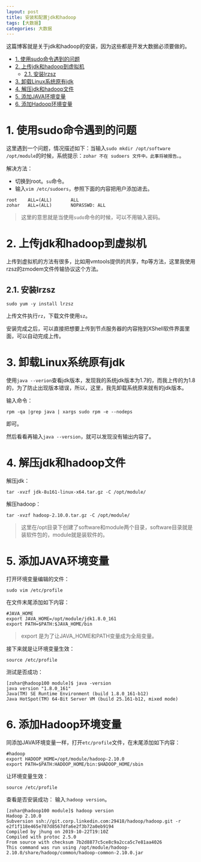 ```yaml
---
layout: post
title: 安装和配置jdk和hadoop
tags: [大数据]
categories: 大数据
---
```


这篇博客就是关于jdk和hadoop的安装，因为这些都是开发大数据必须要做的。

<!-- TOC -->

- [1. 使用sudo命令遇到的问题](#1-%e4%bd%bf%e7%94%a8sudo%e5%91%bd%e4%bb%a4%e9%81%87%e5%88%b0%e7%9a%84%e9%97%ae%e9%a2%98)
- [2. 上传jdk和hadoop到虚拟机](#2-%e4%b8%8a%e4%bc%a0jdk%e5%92%8chadoop%e5%88%b0%e8%99%9a%e6%8b%9f%e6%9c%ba)
  - [2.1. 安装lrzsz](#21-%e5%ae%89%e8%a3%85lrzsz)
- [3. 卸载Linux系统原有jdk](#3-%e5%8d%b8%e8%bd%bdlinux%e7%b3%bb%e7%bb%9f%e5%8e%9f%e6%9c%89jdk)
- [4. 解压jdk和hadoop文件](#4-%e8%a7%a3%e5%8e%8bjdk%e5%92%8chadoop%e6%96%87%e4%bb%b6)
- [5. 添加JAVA环境变量](#5-%e6%b7%bb%e5%8a%a0java%e7%8e%af%e5%a2%83%e5%8f%98%e9%87%8f)
- [6. 添加Hadoop环境变量](#6-%e6%b7%bb%e5%8a%a0hadoop%e7%8e%af%e5%a2%83%e5%8f%98%e9%87%8f)

<!-- /TOC -->

# 1. 使用sudo命令遇到的问题

这里遇到一个问题，情况描述如下：当输入`sudo mkdir /opt/software /opt/module`的时候，系统提示：`zohar 不在 sudoers 文件中。此事将被报告。`。

解决方法：
* 切换到root。`su`命令。
* 输入`vim /etc/sudoers`，参照下面的内容把用户添加进去。

```
root    ALL=(ALL)       ALL
zohar   ALL=(ALL)       NOPASSWD: ALL
```
> 这里的意思就是当使用`sudo`命令的时候，可以不用输入密码。

# 2. 上传jdk和hadoop到虚拟机

上传到虚拟机的方法有很多，比如用vmtools提供的共享，ftp等方法，这里我使用rzsz的zmodem文件传输协议这个方法。

## 2.1. 安装lrzsz

```
sudo yum -y install lrzsz
```

上传文件执行`rz`，下载文件使用`sz`。

安装完成之后，可以直接把想要上传到节点服务器的内容拖到XShell软件界面里面，可以自动完成上传。

# 3. 卸载Linux系统原有jdk

使用`java --verion`查看jdk版本，发现我的系统jdk版本为1.7的，而我上传的为1.8的，为了防止出现版本错误，所以，这里，我先卸载系统原来就有的jdk版本。

输入命令：
```
rpm -qa |grep java | xargs sudo rpm -e --nodeps
```
即可。

然后看看再输入`java --version`，就可以发现没有输出内容了。

# 4. 解压jdk和hadoop文件

解压jdk：
```
tar -xvzf jdk-8u161-linux-x64.tar.gz -C /opt/module/
```
解压hadoop：
```
tar -xvzf hadoop-2.10.0.tar.gz -C /opt/module/
```
> 这里在/opt目录下创建了software和module两个目录，software目录就是装软件包的，module就是装软件的。

# 5. 添加JAVA环境变量

打开环境变量编辑的文件：
```
sudo vim /etc/profile
```

在文件末尾添加如下内容：
```
#JAVA_HOME
export JAVA_HOME=/opt/module/jdk1.8.0_161
export PATH=$PATH:$JAVA_HOME/bin
```
> export 是为了让JAVA_HOME和PATH变量成为全局变量。

接下来就是让环境变量生效：
```
source /etc/profile
```

测试是否成功：
```
[zohar@hadoop100 module]$ java -version
java version "1.8.0_161"
Java(TM) SE Runtime Environment (build 1.8.0_161-b12)
Java HotSpot(TM) 64-Bit Server VM (build 25.161-b12, mixed mode)
```

# 6. 添加Hadoop环境变量

同添加JAVA环境变量一样，打开`etc/profile`文件，在末尾添加如下内容：
```
#hadoop
export HADOOP_HOME=/opt/module/hadoop-2.10.0
export PATH=$PATH:HADOOP_HOME/bin:$HADOOP_HOME/sbin
```

让环境变量生效：
```
source /etc/profile
```

查看是否安装成功：
输入:`hadoop version`。
```
[zohar@hadoop100 module]$ hadoop version
Hadoop 2.10.0
Subversion ssh://git.corp.linkedin.com:29418/hadoop/hadoop.git -r e2f1f118e465e787d8567dfa6e2f3b72a0eb9194
Compiled by jhung on 2019-10-22T19:10Z
Compiled with protoc 2.5.0
From source with checksum 7b2d8877c5ce8c9a2cca5c7e81aa4026
This command was run using /opt/module/hadoop-2.10.0/share/hadoop/common/hadoop-common-2.10.0.jar
```

